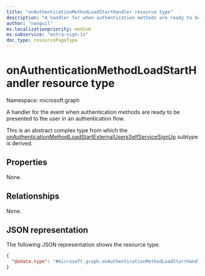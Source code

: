 ```yaml
---
title: "onAuthenticationMethodLoadStartHandler resource type"
description: "A handler for when authentication methods are ready to be presented to the user in an authentication flow"
author: "nanguil"
ms.localizationpriority: medium
ms.subservice: "entra-sign-in"
doc_type: resourcePageType
---
```


# onAuthenticationMethodLoadStartHandler resource type

Namespace: microsoft.graph

A handler for the event when authentication methods are ready to be presented to the user in an authentication flow.

This is an abstract complex type from which the [onAuthenticationMethodLoadStartExternalUsersSelfServiceSignUp](../resources/onauthenticationmethodloadstartexternalusersselfservicesignup.md) subtype is derived.


## Properties

None.

## Relationships
None.

## JSON representation
The following JSON representation shows the resource type.
<!-- {
  "blockType": "resource",
  "@odata.type": "microsoft.graph.onAuthenticationMethodLoadStartHandler"
}
-->
``` json
{
  "@odata.type": "#microsoft.graph.onAuthenticationMethodLoadStartHandler"
}
```

